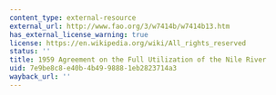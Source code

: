 ```yaml
---
content_type: external-resource
external_url: http://www.fao.org/3/w7414b/w7414b13.htm
has_external_license_warning: true
license: https://en.wikipedia.org/wiki/All_rights_reserved
status: ''
title: 1959 Agreement on the Full Utilization of the Nile River
uid: 7e9be8c8-e40b-4b49-9888-1eb2823714a3
wayback_url: ''
---
```

